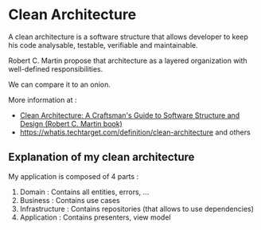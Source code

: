 # Clean Architecture

A clean architecture is a software structure that allows developer to keep his code analysable, testable, verifiable and maintainable.

Robert C. Martin propose that architecture as a layered organization with well-defined responsibilities.

We can compare it to an onion.

More information at :

* [Clean Architecture: A Craftsman's Guide to Software Structure and Design (Robert C. Martin book)](https://www.amazon.fr/Clean-Architecture-Craftsmans-Software-Structure/dp/0134494164)
* <https://whatis.techtarget.com/definition/clean-architecture> and others

## Explanation of my clean architecture

My application is composed of 4 parts :

1. Domain : Contains all entities, errors, ...
2. Business : Contains use cases
3. Infrastructure : Contains repositories (that allows to use dependencies)
4. Application : Contains presenters, view model
